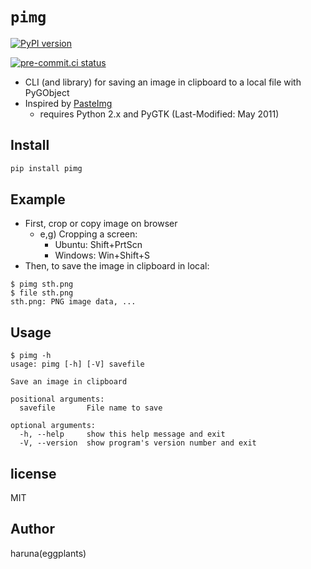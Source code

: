 # `pimg`

[![PyPI version](https://badge.fury.io/py/pimg.svg)](https://badge.fury.io/py/pimg)

[![pre-commit.ci status](https://results.pre-commit.ci/badge/github/eggplants/pimg/master.svg)](https://results.pre-commit.ci/latest/github/eggplants/pimg/master)

- CLI (and library) for saving an image in clipboard to a local file with PyGObject
- Inspired by [PasteImg](https://github.com/cas--/PasteImg)
  - requires Python 2.x and PyGTK (Last-Modified: May 2011)

## Install

```bash
pip install pimg
```

## Example

- First, crop or copy image on browser
  - e,g) Cropping a screen:
    - Ubuntu: Shift+PrtScn
    - Windows: Win+Shift+S
- Then, to save the image in clipboard in local:

```shellsession
$ pimg sth.png
$ file sth.png
sth.png: PNG image data, ...
```

## Usage

```shellsession
$ pimg -h
usage: pimg [-h] [-V] savefile

Save an image in clipboard

positional arguments:
  savefile       File name to save

optional arguments:
  -h, --help     show this help message and exit
  -V, --version  show program's version number and exit
```

## license

MIT

## Author

haruna(eggplants)
